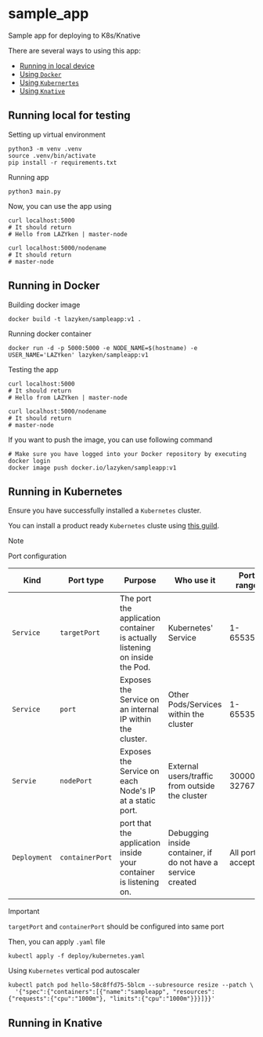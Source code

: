# sample_app
Sample app for deploying to K8s/Knative

There are several ways to using this app:
- [Running in local device](#running-local-for-testing)
- [Using `Docker`](#running-in-docker)
- [Using `Kubernertes`](#running-in-kubernetes)
- [Using `Knative`](#running-in-knative)

## Running local for testing

Setting up virtual environment

```shell
python3 -m venv .venv
source .venv/bin/activate
pip install -r requirements.txt
```

Running app

```shell
python3 main.py
```

Now, you can use the app using

```shell
curl localhost:5000
# It should return
# Hello from LAZYken | master-node

curl localhost:5000/nodename
# It should return
# master-node
```

## Running in Docker

Building docker image 

```shell
docker build -t lazyken/sampleapp:v1 .
```

Running docker container

```shell
docker run -d -p 5000:5000 -e NODE_NAME=$(hostname) -e USER_NAME='LAZYken' lazyken/sampleapp:v1
```

Testing the app

```shell
curl localhost:5000
# It should return
# Hello from LAZYken | master-node

curl localhost:5000/nodename
# It should return
# master-node
```

If you want to push the image, you can use following command

```shell
# Make sure you have logged into your Docker repository by executing docker login
docker image push docker.io/lazyken/sampleapp:v1
```

## Running in Kubernetes

Ensure you have successfully installed a `Kubernetes` cluster.

You can install a product ready `Kubernetes` cluste using [this guild](https://github.com/kenphunggg/kubespray.git).

> [!NOTE]
> Port configuration

|Kind|Port type|Purpose|Who use it|Port range|
|----|---------|-------|----------|----------|
|`Service`|`targetPort`|The port the application container is actually listening on inside the Pod.|Kubernetes' Service|1-65535|
|`Service`|`port`|Exposes the Service on an internal IP within the cluster.|Other Pods/Services within the cluster|1-65535|
|`Servie`|`nodePort`|Exposes the Service on each Node's IP at a static port.|External users/traffic from outside the cluster|30000-32767|
|`Deployment`|`containerPort`|port that the application inside your container is listening on.|Debugging inside container, if do not have a service created|All port accepted|

> [!IMPORTANT]
> `targetPort` and `containerPort` should be configured into same port

Then, you can apply `.yaml` file

```shell
kubectl apply -f deploy/kubernetes.yaml
```

Using `Kubernetes` vertical pod autoscaler

```shell
kubectl patch pod hello-58c8ffd75-5blcm --subresource resize --patch \
  '{"spec":{"containers":[{"name":"sampleapp", "resources":{"requests":{"cpu":"1000m"}, "limits":{"cpu":"1000m"}}}]}}'
```

## Running in Knative
